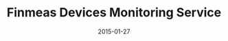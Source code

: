 ---
layout: post
title: Finmeas Devices Monitoring Service
date: 2015-01-27
duration: 2014.09 - 2015.04
image: /images/projects/finmeas.jpg
description: <a href="http://www.finmeas.com/">FinMeas Ltd</a> is a Finnish measurement technology and service expert. This project is to develop a HTML5 hybrid mobile app (iOS/Android/WP) to monitor and maintain the status of measurement devices and detailed information of POIs managed by FinMeas’s Internet service. I was one of the project coordinators and my responsibilities were focused on proposing potential technical solutions, constructing mobile app mockups, managing the project and testing softwares before the final version of productions. AngularJS and Sencha Touch were used for mockups. Other tools included Jira, Bitbucket and Slack.
categories: [project]
tags: [project]
---
